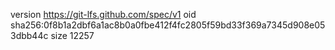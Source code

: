 version https://git-lfs.github.com/spec/v1
oid sha256:0f8b1a2dbf6a1ac8b0a0fbe412f4fc2805f59bd33f369a7345d908e053dbb44c
size 12257
